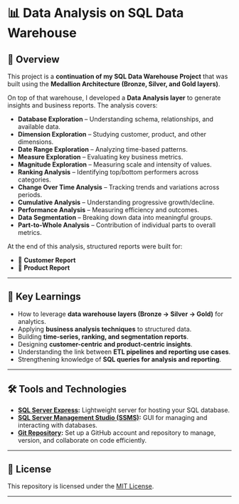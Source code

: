 # 📊 Data Analysis on SQL Data Warehouse  

## 📖 Overview  
This project is a **continuation of my SQL Data Warehouse Project** that was built using the **Medallion Architecture (Bronze, Silver, and Gold layers)**.  

On top of that warehouse, I developed a **Data Analysis layer** to generate insights and business reports. The analysis covers:  

- **Database Exploration** – Understanding schema, relationships, and available data.  
- **Dimension Exploration** – Studying customer, product, and other dimensions.  
- **Date Range Exploration** – Analyzing time-based patterns.  
- **Measure Exploration** – Evaluating key business metrics.  
- **Magnitude Exploration** – Measuring scale and intensity of values.  
- **Ranking Analysis** – Identifying top/bottom performers across categories.  
- **Change Over Time Analysis** – Tracking trends and variations across periods.  
- **Cumulative Analysis** – Understanding progressive growth/decline.  
- **Performance Analysis** – Measuring efficiency and outcomes.  
- **Data Segmentation** – Breaking down data into meaningful groups.  
- **Part-to-Whole Analysis** – Contribution of individual parts to overall metrics.  

At the end of this analysis, structured reports were built for:  
- 📌 **Customer Report**  
- 📌 **Product Report**  

---

## 🎯 Key Learnings  
- How to leverage **data warehouse layers (Bronze → Silver → Gold)** for analytics.  
- Applying **business analysis techniques** to structured data.  
- Building **time-series, ranking, and segmentation reports**.  
- Designing **customer-centric and product-centric insights**.  
- Understanding the link between **ETL pipelines and reporting use cases**.  
- Strengthening knowledge of **SQL queries for analysis and reporting**.  

---

## 🛠️ Tools and Technologies

- **[SQL Server Express](https://www.microsoft.com/en-us/sql-server/sql-server-downloads):** Lightweight server for hosting your SQL database.
- **[SQL Server Management Studio (SSMS)](https://learn.microsoft.com/en-us/sql/ssms/download-sql-server-management-studio-ssms?view=sql-server-ver16):** GUI for managing and interacting with databases.
- **[Git Repository](https://github.com/):** Set up a GitHub account and repository to manage, version, and collaborate on code efficiently.

---

## 📜 License  
This repository is licensed under the [MIT License](LICENSE).  

---

